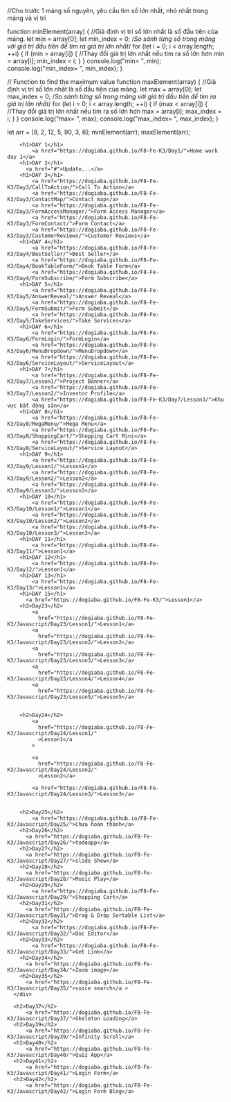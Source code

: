 //Cho trước 1 mảng số nguyên, yêu cầu tìm số lớn nhất, nhỏ nhất trong mảng và vị trí

function minElement(array) {
  //Giả định vị trí số lớn nhất là số đầu tiên của mảng.
  let min = array[0];
  let min_index = 0;
  /*So sánh từng số trong mảng với giá trị đầu tiên để tìm ra giá trị lớn nhất*/
  for (let i = 0; i < array.length; ++i) {
    if (min > array[i]) {
      //Thay đổi giá trị lớn nhất nếu tìm ra số lớn hơn
      min = array[i];
      min_index = i;
    }
  }
  console.log("min= ", min);
  console.log("min_index= ", min_index);
}

// Function to find the maximum value
function maxElement(array) {
  //Giả định vị trí số lớn nhất là số đầu tiên của mảng.
  let max = array[0];
  let max_index = 0;
  /*So sánh từng số trong mảng với giá trị đầu tiên để tìm ra giá trị lớn nhất*/
  for (let i = 0; i < array.length; ++i) {
    if (max < array[i]) {
      //Thay đổi giá trị lớn nhất nếu tìm ra số lớn hơn
      max = array[i];
      max_index = i;
    }
  }
  console.log("max= ", max);
  console.log("max_index= ", max_index);
}

let arr = [9, 2, 12, 5, 90, 3, 6];
minElement(arr);
maxElement(arr);

<!-- ===================================================================================== -->

        <h1>DAY 1</h1>
            <a href="https://dogiaba.github.io/F8-Fe-K3/Day1/">Home work day 1</a>
        <h1>DAY 2</h1>
          <a href="#">Update...</a>
        <h1>DAY 3</h1>
            <a href="https://dogiaba.github.io/F8-Fe-K3/Day3/CallToAction/">Call To Action</a>
            <a href="https://dogiaba.github.io/F8-Fe-K3/Day3/ContactMap/">Contact map</a>
            <a href="https://dogiaba.github.io/F8-Fe-K3/Day3/FormAccessManager/">Form Access Manager</a>
            <a href="https://dogiaba.github.io/F8-Fe-K3/Day3/FormContact/">Form Contact</a>
            <a href="https://dogiaba.github.io/F8-Fe-K3/Day3/CustomerReviews/">Customer Reviews</a>
        <h1>DAY 4</h1>
            <a href="https://dogiaba.github.io/F8-Fe-K3/Day4/BestSeller/">Best Seller</a>
            <a href="https://dogiaba.github.io/F8-Fe-K3/Day4/BookTableForm/">Book Table Form</a>
            <a href="https://dogiaba.github.io/F8-Fe-K3/Day4/FormSubscribe/">Form Subscribe</a>
        <h1>DAY 5</h1>
            <a href="https://dogiaba.github.io/F8-Fe-K3/Day5/AnswerReveal/">Answer Reveal</a>
            <a href="https://dogiaba.github.io/F8-Fe-K3/Day5/FormSubmit/">Form Submit</a>
            <a href="https://dogiaba.github.io/F8-Fe-K3/Day5/TakeServices/">Take Services</a>
        <h1>DAY 6</h1>
            <a href="https://dogiaba.github.io/F8-Fe-K3/Day6/FormLogin/">FormLogin</a>
            <a href="https://dogiaba.github.io/F8-Fe-K3/Day6/MenuDropdown/">MenuDropdown</a>
            <a href="https://dogiaba.github.io/F8-Fe-K3/Day6/ServiceLayout/">ServiceLayout</a>
        <h1>DAY 7</h1>
            <a href="https://dogiaba.github.io/F8-Fe-K3/Day7/Lesson1/">Project Banner</a>
            <a href="https://dogiaba.github.io/F8-Fe-K3/Day7/Lesson2/">Investor Profile</a>
            <a href="https://dogiaba.github.io/F8-Fe-K3/Day7/Lesson3/">Khu vực bất động sản</a>
        <h1>DAY 8</h1>
            <a href="https://dogiaba.github.io/F8-Fe-K3/Day8/MegaMenu/">Mega Menu</a>
            <a href="https://dogiaba.github.io/F8-Fe-K3/Day8/ShoppingCart/">Shopping Cart Mini</a>
            <a href="https://dogiaba.github.io/F8-Fe-K3/Day8/ServiceLayout/">Service Layout</a>
        <h1>DAY 9</h1>
            <a href="https://dogiaba.github.io/F8-Fe-K3/Day9/Lesson1/">Lesson1</a>
            <a href="https://dogiaba.github.io/F8-Fe-K3/Day9/Lesson2/">Lesson2</a>
            <a href="https://dogiaba.github.io/F8-Fe-K3/Day9/Lesson3/">Lesson3</a>
        <h1>DAY 10</h1>
            <a href="https://dogiaba.github.io/F8-Fe-K3/Day10/Lesson1/">Lesson1</a>
            <a href="https://dogiaba.github.io/F8-Fe-K3/Day10/Lesson2/">Lesson2</a>
            <a href="https://dogiaba.github.io/F8-Fe-K3/Day10/Lesson3/">Lesson3</a>
        <h1>DAY 11</h1>
            <a href="https://dogiaba.github.io/F8-Fe-K3/Day11/">Lesson1</a>
        <h1>DAY 12</h1>
            <a href="https://dogiaba.github.io/F8-Fe-K3/Day12/">Lesson1</a>
        <h1>DAY 13</h1>
            <a href="https://dogiaba.github.io/F8-Fe-K3/Day13/">Lesson1</a>
        <h1>DAY 15</h1>
          <a href="https://dogiaba.github.io/F8-Fe-K3/">Lesson1</a>
        <h2>Day23</h2>
            <a
              href="https://dogiaba.github.io/F8-Fe-K3/Javascript/Day23/Lesson1/">Lesson1</a>
            <a
              href="https://dogiaba.github.io/F8-Fe-K3/Javascript/Day23/Lesson2/">Lesson2</a>
            <a
              href="https://dogiaba.github.io/F8-Fe-K3/Javascript/Day23/Lesson3/">Lesson3</a>
            <a
              href="https://dogiaba.github.io/F8-Fe-K3/Javascript/Day23/Lesson4/">Lesson4</a>
            <a
              href="https://dogiaba.github.io/F8-Fe-K3/Javascript/Day23/Lesson5/">Lesson5</a>


        <h2>Day24</h2>
            <a
              href="https://dogiaba.github.io/F8-Fe-K3/Javascript/Day24/Lesson1/"
              >Lesson1</a
            >

            <a
              href="https://dogiaba.github.io/F8-Fe-K3/Javascript/Day24/Lesson2/"
              >Lesson2</a>

            <a href="https://dogiaba.github.io/F8-Fe-K3/Javascript/Day24/Lesson3/">Lesson3</a>


        <h2>Day25</h2>
            <a href="https://dogiaba.github.io/F8-Fe-K3/Javascript/Day25/">Chưa hoàn thành</a>
        <h2>Day26</h2>
          <a href="https://dogiaba.github.io/F8-Fe-K3/Javascript/Day26/">todoapp</a>
        <h2>Day27</h2>
          <a href="https://dogiaba.github.io/F8-Fe-K3/Javascript/Day27/">slide Show</a>
        <h2>Day28</h2>
          <a href="https://dogiaba.github.io/F8-Fe-K3/Javascript/Day28/">Music Play</a>
        <h2>Day29</h2>
            <a href="https://dogiaba.github.io/F8-Fe-K3/Javascript/Day29/">Shopping Cart</a>
        <h2>Day31</h2>
          <a href="https://dogiaba.github.io/F8-Fe-K3/Javascript/Day31/">Drag & Drop Sortable List</a>
        <h2>Day32</h2>
            <a href="https://dogiaba.github.io/F8-Fe-K3/Javascript/Day32/">Doc Editor</a>
        <h2>Day33</h2>
            <a href="https://dogiaba.github.io/F8-Fe-K3/Javascript/Day33/">Get Link</a>
        <h2>Day34</h2>
          <a href="https://dogiaba.github.io/F8-Fe-K3/Javascript/Day34/">Zoom image</a>
        <h2>Day35</h2>
          <a href="https://dogiaba.github.io/F8-Fe-K3/Javascript/Day35/">voice search</a >
      </div>

      <h2>Day37</h2>
          <a href="https://dogiaba.github.io/F8-Fe-K3/Javascript/Day37/">Skeleton Loading</a>
      <h2>Day39</h2>
          <a href="https://dogiaba.github.io/F8-Fe-K3/Javascript/Day39/">Infinity Scroll</a>
      <h2>Day40</h2>
          <a href="https://dogiaba.github.io/F8-Fe-K3/Javascript/Day40/">Quiz App</a>
      <h2>Day41</h2>
          <a href="https://dogiaba.github.io/F8-Fe-K3/Javascript/Day41/">Login Form</a>
      <h2>Day42</h2>
          <a href="https://dogiaba.github.io/F8-Fe-K3/Javascript/Day42/">Login Form Blog</a>